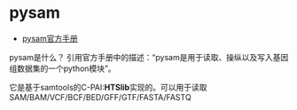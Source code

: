 # pysam
- [pysam官方手册](https://pysam.readthedocs.io/en/latest/)

pysam是什么？
引用官方手册中的描述：“pysam是用于读取、操纵以及写入基因组数据集的一个python模块”。

它是基于samtools的C-PAI:**HTSlib**实现的。可以用于读取SAM/BAM/VCF/BCF/BED/GFF/GTF/FASTA/FASTQ
